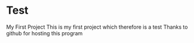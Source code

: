 # Test
My First Project
This is my first project which therefore is a test
Thanks to github for hosting this program